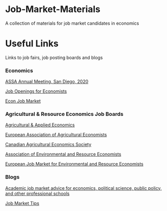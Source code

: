 # Job-Market-Materials
A collection of materials for job market candidates in economics

# Useful Links

Links to job fairs, job posting boards and blogs

### Economics

[ASSA Annual Meeting, San Diego, 2020](https://www.aeaweb.org/conference/)

[Job Openings for Economists](https://www.aeaweb.org/joe/listings)

[Econ Job Market](https://econjobmarket.org/positions)

### Agricultural & Resource Economics Job Boards

[Agricultural & Applied Economics](https://aaea.execinc.com/edibo/JobBoard)

[European Association of Agricultural Economists](http://www.eaae.org/JobBoard.aspx)

[Canadian Agricultural Economics Society](https://caes-scae.ca/view-openings/)

[Association of Environmental and Resource Economists](https://www.aere.org/post-jobs-fellowships)

[European Job Market for Environmental and Resource Economists](https://www.linkedin.com/company/european-association-of-environmental-and-resource-economists/)

### Blogs
[Academic job market advice for economics, political science, public policy, and other professional schools](https://chrisblattman.com/job-market/)

[Job Market Tips](http://faculty.georgetown.edu/gg58/JobMarket.html)
